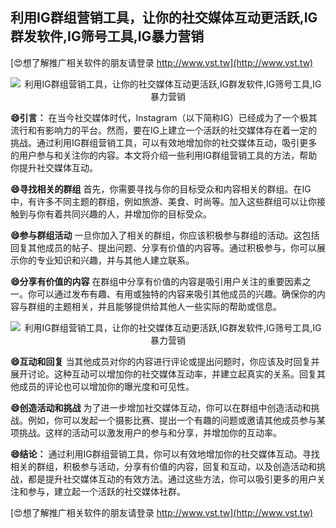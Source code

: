 ## **利用IG群组营销工具，让你的社交媒体互动更活跃,IG群发软件,IG筛号工具,IG暴力营销**

[😍想了解推广相关软件的朋友请登录 http://www.vst.tw](http://www.vst.tw)

 <center><img src="https://vst.tw/MP4/tuiguang/png/7.png" alt="利用IG群组营销工具，让你的社交媒体互动更活跃,IG群发软件,IG筛号工具,IG暴力营销"></center>

**😄引言：**
在当今社交媒体时代，Instagram（以下简称IG）已经成为了一个极其流行和有影响力的平台。然而，要在IG上建立一个活跃的社交媒体存在着一定的挑战。通过利用IG群组营销工具，可以有效地增加你的社交媒体互动，吸引更多的用户参与和关注你的内容。本文将介绍一些利用IG群组营销工具的方法，帮助你提升社交媒体互动。

**😄寻找相关的群组**
首先，你需要寻找与你的目标受众和内容相关的群组。在IG中，有许多不同主题的群组，例如旅游、美食、时尚等。加入这些群组可以让你接触到与你有着共同兴趣的人，并增加你的目标受众。

**😄参与群组活动**
一旦你加入了相关的群组，你应该积极参与群组的活动。这包括回复其他成员的帖子、提出问题、分享有价值的内容等。通过积极参与，你可以展示你的专业知识和兴趣，并与其他人建立联系。

**😄分享有价值的内容**
在群组中分享有价值的内容是吸引用户关注的重要因素之一。你可以通过发布有趣、有用或独特的内容来吸引其他成员的兴趣。确保你的内容与群组的主题相关，并且能够提供给其他人一些实际的帮助或信息。

 <center><img src="https://vst.tw/MP4/tuiguang/png/8.png" alt="利用IG群组营销工具，让你的社交媒体互动更活跃,IG群发软件,IG筛号工具,IG暴力营销"></center>

**😄互动和回复**
当其他成员对你的内容进行评论或提出问题时，你应该及时回复并展开讨论。这种互动可以增加你的社交媒体互动率，并建立起真实的关系。回复其他成员的评论也可以增加你的曝光度和可见性。

**😄创造活动和挑战**
为了进一步增加社交媒体互动，你可以在群组中创造活动和挑战。例如，你可以发起一个摄影比赛、提出一个有趣的问题或邀请其他成员参与某项挑战。这样的活动可以激发用户的参与和分享，并增加你的互动率。

**😄结论：**
通过利用IG群组营销工具，你可以有效地增加你的社交媒体互动。寻找相关的群组，积极参与活动，分享有价值的内容，回复和互动，以及创造活动和挑战，都是提升社交媒体互动的有效方法。通过这些方法，你可以吸引更多的用户关注和参与，建立起一个活跃的社交媒体社群。

[😍想了解推广相关软件的朋友请登录 http://www.vst.tw](http://www.vst.tw)



